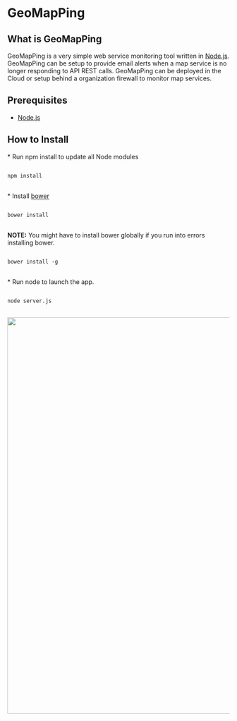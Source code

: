 GeoMapPing
==========

<h2>What is GeoMapPing </h2>

GeoMapPing is a very simple web service monitoring tool written in <a href="http://nodejs.org">Node.js</a>.  GeoMapPing can be setup to provide email alerts when a map service is no longer responding to API REST calls.  GeoMapPing can be deployed in the Cloud or setup behind a organization firewall to monitor map services.  

<h2>Prerequisites</h2>

* <a href="http://nodejs.org/download/">Node.js</a>


<h2>How to Install</h2>
* Run npm install to update all Node modules
<pre>
<code>
npm install
</code>
</pre>
* Install <a href="https://github.com/bower/bower">bower</a>
<pre>
<code>
bower install
</code>
</pre>
<B>NOTE:</B> You might have to install bower globally if you run into errors installing bower.
<pre>
<code>
bower install -g
</code>
</pre>
* Run node to launch the app.
<pre>
<code>
node server.js
</code>
</pre>

<img src="http://geopublic.s3.amazonaws.com/GeoMapPing_Landing.png" width="900px"/>

